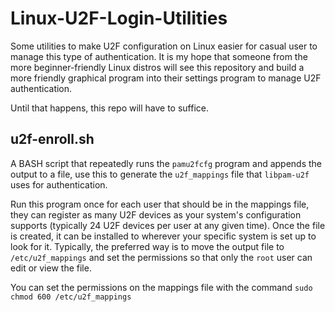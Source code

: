 Linux-U2F-Login-Utilities
=========================

Some utilities to make U2F configuration on Linux easier for casual user to
manage this type of authentication. It is my hope that someone from the more
beginner-friendly Linux distros will see this repository and build a more friendly
graphical program into their settings program to manage U2F authentication.

Until that happens, this repo will have to suffice.

u2f-enroll.sh
-------------

A BASH script that repeatedly runs the ```pamu2fcfg``` program and appends the output
to a file, use this to generate the ```u2f_mappings``` file that ```libpam-u2f``` uses for
authentication.

Run this program once for each user that should be in the mappings file, they can
register as many U2F devices as your system's configuration supports (typically
24 U2F devices per user at any given time). Once the file is created, it can be
installed to wherever your specific system is set up to look for it. Typically,
the preferred way is to move the output file to ```/etc/u2f_mappings``` and set
the permissions so that only the ```root``` user can edit or view the file.

You can set the permissions on the mappings file with the command
`sudo chmod 600 /etc/u2f_mappings`


